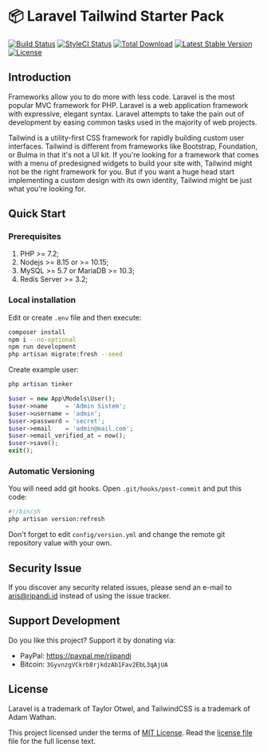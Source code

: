 # 📦 Laravel Tailwind Starter Pack

[![Build Status](https://travis-ci.org/riipandi/laravel-tailwind.svg)](https://travis-ci.org/riipandi/laravel-tailwind)
[![StyleCI Status](https://github.styleci.io/repos/174728418/shield?branch=master)](https://github.styleci.io/repos/174728418)
[![Total Download](https://poser.pugx.org/riipandi/laravel-start/d/total.svg)](https://packagist.org/packages/riipandi/laravel-start)
[![Latest Stable Version](https://poser.pugx.org/riipandi/laravel-start/v/stable.svg)](https://packagist.org/packages/riipandi/laravel-start)
[![License](https://img.shields.io/badge/License-MIT-brightgreen.svg)](https://choosealicense.com/licenses/mit)

## Introduction

Frameworks allow you to do more with less code. Laravel is the most popular MVC framework for PHP. 
Laravel is a web application framework with expressive, elegant syntax. Laravel attempts to take the 
pain out of development by easing common tasks used in the majority of web projects.

Tailwind is a utility-first CSS framework for rapidly building custom user interfaces. Tailwind is 
different from frameworks like Bootstrap, Foundation, or Bulma in that it's not a UI kit. If you're 
looking for a framework that comes with a menu of predesigned widgets to build your site with, 
Tailwind might not be the right framework for you. But if you want a huge head start implementing a 
custom design with its own identity, Tailwind might be just what you're looking for.

## Quick Start

### Prerequisites

1. PHP >= 7.2;
2. Nodejs >= 8.15 or >= 10.15;
3. MySQL >= 5.7 or MariaDB >= 10.3;
4. Redis Server >= 3.2;

### Local installation

Edit or create `.env` file and then execute:

```bash
composer install
npm i --no-optional
npm run development
php artisan migrate:fresh --seed
```

Create example user:

```php
php artisan tinker

$user = new App\Models\User();
$user->name     = 'Admin Sistem';
$user->username = 'admin';
$user->password = 'secret';
$user->email    = 'admin@mail.com';
$user->email_verified_at = now();
$user->save();
exit();
```

### Automatic Versioning

You will need add git hooks. Open `.git/hooks/post-commit` and put this code:

```bash
#!/bin/sh
php artisan version:refresh
```

Don't forget to edit `config/version.yml` and change the remote git repository value with your own.

## Security Issue

If you discover any security related issues, please send an e-mail to
[aris@ripandi.id](mailto:aris@ripandi.id) instead of using the issue tracker.

## Support Development

Do you like this project? Support it by donating via:

* PayPal: <https://paypal.me/riipandi>
* Bitcoin: `3GyvnzgVCkrb8rjkdzAb1Fav2EbL3qAjUA`

## License

Laravel is a trademark of Taylor Otwel, and TailwindCSS is a trademark of Adam Wathan.

This project licensed under the terms of [MIT License](https://choosealicense.com/licenses/mit).
Read the [license file](./license.txt) file for the full license text.
